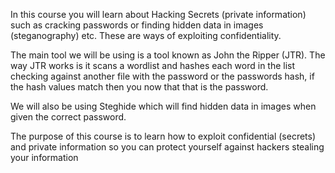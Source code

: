 In this course you will learn about Hacking Secrets (private information) such as cracking passwords or finding hidden data in images (steganography) etc. These are ways of exploiting confidentiality.

The main tool we will be using is a tool known as John the Ripper (JTR). The way JTR works is it scans a wordlist and hashes each word in the list checking against another file with the password or the passwords hash, if the hash values match then you now that that is the password.

We will also be using Steghide which will find hidden data in images when given the correct password.

The purpose of this course is to learn how to exploit confidential (secrets) and private information so you can protect yourself against hackers stealing your information
